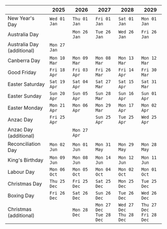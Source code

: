 |                                   | 2025         | 2026         | 2027         | 2028         | 2029         |
|-----------------------------------|--------------|--------------|--------------|--------------|--------------|
| New Year's Day                    | `Wed 01 Jan` | `Thu 01 Jan` | `Fri 01 Jan` | `Sat 01 Jan` | `Mon 01 Jan` | 
| Australia Day                     |              | `Mon 26 Jan` | `Tue 26 Jan` | `Wed 26 Jan` | `Fri 26 Jan` | 
| Australia Day<br>(additional)     | `Mon 27 Jan` |              |              |              |              | 
| Canberra Day                      | `Mon 10 Mar` | `Mon 09 Mar` | `Mon 08 Mar` | `Mon 13 Mar` | `Mon 12 Mar` | 
| Good Friday                       | `Fri 18 Apr` | `Fri 03 Apr` | `Fri 26 Mar` | `Fri 14 Apr` | `Fri 30 Mar` | 
| Easter Saturday                   | `Sat 19 Apr` | `Sat 04 Apr` | `Sat 27 Mar` | `Sat 15 Apr` | `Sat 31 Mar` | 
| Easter Sunday                     | `Sun 20 Apr` | `Sun 05 Apr` | `Sun 28 Mar` | `Sun 16 Apr` | `Sun 01 Apr` | 
| Easter Monday                     | `Mon 21 Apr` | `Mon 06 Apr` | `Mon 29 Mar` | `Mon 17 Apr` | `Mon 02 Apr` | 
| Anzac Day                         | `Fri 25 Apr` |              | `Sun 25 Apr` | `Tue 25 Apr` | `Wed 25 Apr` | 
| Anzac Day<br>(additional)         |              | `Mon 27 Apr` |              |              |              | 
| Reconciliation Day                | `Mon 02 Jun` | `Mon 01 Jun` | `Mon 31 May` | `Mon 29 May` | `Mon 28 May` | 
| King's Birthday                   | `Mon 09 Jun` | `Mon 08 Jun` | `Mon 14 Jun` | `Mon 12 Jun` | `Mon 11 Jun` | 
| Labour Day                        | `Mon 06 Oct` | `Mon 05 Oct` | `Mon 04 Oct` | `Mon 02 Oct` | `Mon 01 Oct` | 
| Christmas Day                     | `Thu 25 Dec` | `Fri 25 Dec` | `Sat 25 Dec` | `Mon 25 Dec` | `Tue 25 Dec` | 
| Boxing Day                        | `Fri 26 Dec` | `Sat 26 Dec` | `Sun 26 Dec` | `Tue 26 Dec` | `Wed 26 Dec` | 
| Christmas<br>(additional)         |              | `Mon 28 Dec` | `Mon 27 Dec`<br>`Tue 28 Dec` | `Wed 27 Dec`<br>`Thu 28 Dec` | `Thu 27 Dec`<br>`Fri 28 Dec` | 
